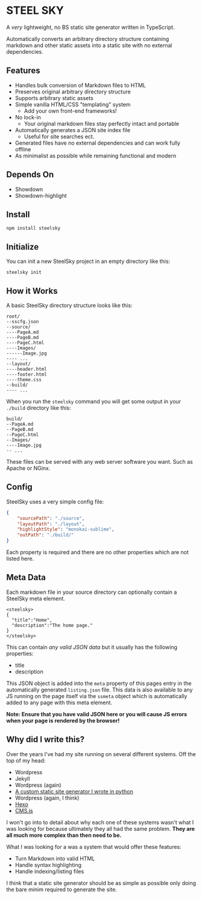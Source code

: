 # STEEL SKY

A *very* lightweight, no BS static site generator written in TypeScript.

Automatically converts an arbitrary directory structure containing markdown and other static assets into a static site with no external dependencies. 

## Features
* Handles bulk conversion of Markdown files to HTML
* Preserves original arbitrary directory structure
* Supports arbitrary static assets
* Simple vanilla HTML/CSS "templating" system
  * Add your own front-end frameworks!
* No lock-in
  * Your original markdown files stay perfectly intact and portable
* Automatically generates a JSON site index file
  * Useful for site searches ect.
* Generated files have no external dependencies and can work fully offline
* As minimalist as possible while remaining functional and modern

## Depends On

* Showdown
* Showdown-highlight

## Install
```
npm install steelsky
```

## Initialize
You can init a new SteelSky project in an empty directory like this:
```
steelsky init
``` 

## How it Works
A basic SteelSky directory structure looks like this:
```
root/
--sscfg.json
--source/
----PageA.md
----PageB.md
----PageC.html
----Images/
------Image.jpg
---- ...
--layout/
----header.html
----footer.html
----theme.css
--build/
---- ...
```

When you run the `steelsky` command you will get some output in your `./build` directory like this:
```
build/
--PageA.md
--PageB.md
--PageC.html
--Images/
----Image.jpg
-- ...
```

These files can be served with any web server software you want. Such as Apache or NGinx.

## Config
SteelSky uses a very simple config file:
```json
{
    "sourcePath": "./source",
    "layoutPath": "./layout",
    "highlightStyle": "monokai-sublime",
    "outPath": "./build/"
}
```

Each property is required and there are no other properties which are not listed here.

## Meta Data
Each markdown file in your source directory can optionally contain a SteelSky meta element.
```
<steelsky>
{
  "title":"Home",
  "description":"The home page."
}
</steelsky>
```
This can contain *any valid JSON data* but it usually has the following properties:
- title
- description

This JSON object is added into the `meta` property of this pages entry in the automatically generated `listing.json` file. This data is also available to any JS running on the page itself via the `ssmeta` object which is automatically added to any page with this meta element.

**Note: Ensure that you have valid JSON here or you will cause JS errors when your page is rendered by the browser!**

## Why did I write this? 
Over the years I've had my site running on several different systems. Off the top of my head:
* Wordpress
* Jekyll
* Wordpress (again)
* [A custom static site generator I wrote in python](https://github.com/NebulaCyberSolutions/IronSky)
* Wordpress (again, I think)
* [Hexo](https://hexo.io/)
* [CMS.js](https://www.npmjs.com/package/cmsjs)

I won't go into to detail about why each one of these systems wasn't what I was looking for because ultimately they all had the same problem. **They are all much more complex than then need to be.** 

What I was looking for a was a system that would offer these features:
* Turn Markdown into valid HTML
* Handle syntax highlighting
* Handle indexing/listing files 

I think that a static site generator should be as simple as possible only doing the bare minim required to generate the site. 